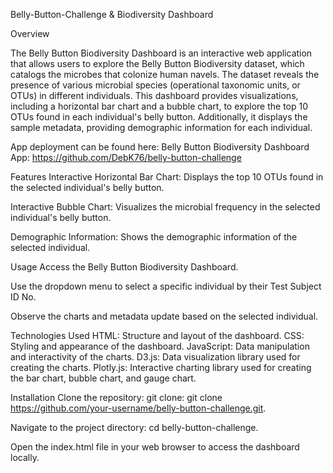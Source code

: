 Belly-Button-Challenge & Biodiversity Dashboard

Overview

The Belly Button Biodiversity Dashboard is an interactive web application that allows users to explore the Belly Button Biodiversity dataset, which catalogs the microbes that colonize human navels. The dataset reveals the presence of various microbial species (operational taxonomic units, or OTUs) in different individuals. This dashboard provides visualizations, including a horizontal bar chart and a bubble chart, to explore the top 10 OTUs found in each individual's belly button. Additionally, it displays the sample metadata, providing demographic information for each individual. 

App deployment can be found here: Belly Button Biodiversity Dashboard App: https://github.com/DebK76/belly-button-challenge

Features
Interactive Horizontal Bar Chart: Displays the top 10 OTUs found in the selected individual's belly button.

Interactive Bubble Chart: Visualizes the microbial frequency in the selected individual's belly button.

Demographic Information: Shows the demographic information of the selected individual.

Usage
Access the Belly Button Biodiversity Dashboard.

Use the dropdown menu to select a specific individual by their Test Subject ID No.

Observe the charts and metadata update based on the selected individual.

Technologies Used
HTML: Structure and layout of the dashboard.
CSS: Styling and appearance of the dashboard.
JavaScript: Data manipulation and interactivity of the charts.
D3.js: Data visualization library used for creating the charts.
Plotly.js: Interactive charting library used for creating the bar chart, bubble chart, and gauge chart.

Installation
Clone the repository: git clone: git clone https://github.com/your-username/belly-button-challenge.git.

Navigate to the project directory: cd belly-button-challenge.

Open the index.html file in your web browser to access the dashboard locally.